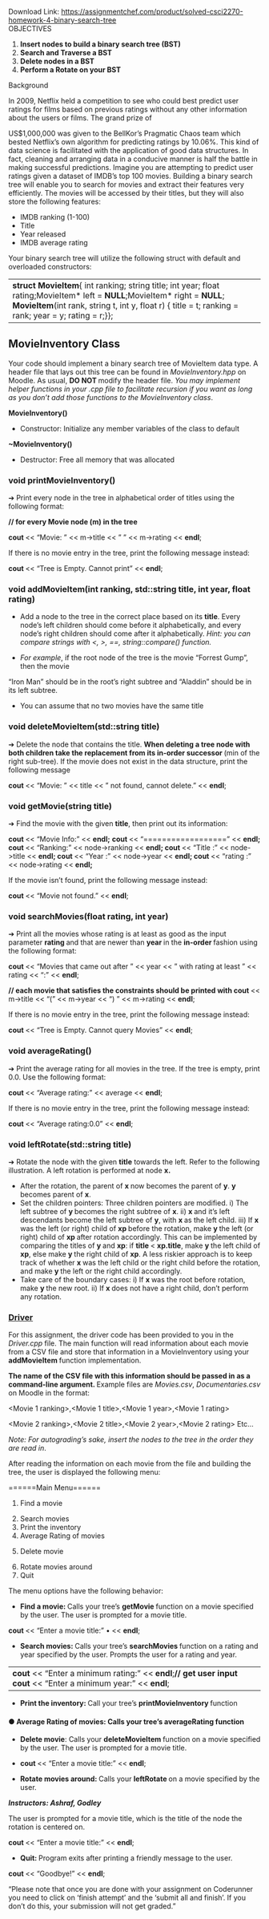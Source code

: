 Download Link: https://assignmentchef.com/product/solved-csci2270-homework-4-binary-search-tree
<br>
OBJECTIVES

<ol>

 <li><strong>Insert nodes to build a binary search tree (BST) </strong></li>

 <li><strong>Search and Traverse a BST </strong></li>

 <li><strong>Delete nodes in a BST </strong></li>

 <li><strong>Perform a Rotate on your BST </strong></li>

</ol>

<strong> </strong>Background

In 2009, Netflix held a competition to see who could best predict user ratings for films based on previous ratings without any other information about the users or films. The grand prize of

US$1,000,000 was given to the BellKor’s Pragmatic Chaos team which bested Netflix’s own algorithm for predicting ratings by 10.06%. This kind of data science is facilitated with the application of good data structures. In fact, cleaning and arranging data in a conducive manner is half the battle in making successful predictions. Imagine you are attempting to predict user ratings given a dataset of IMDB’s top 100 movies. Building a binary search tree will enable you to search for movies and extract their features very efficiently. The movies will be accessed by their titles, but they will also store the following features:

<ul>

 <li>IMDB ranking (1-100)</li>

 <li>Title</li>

 <li>Year released</li>

 <li>IMDB average rating</li>

</ul>

Your binary search tree will utilize the following struct with default and overloaded constructors:

<table width="640">

 <tbody>

  <tr>

   <td width="640"><strong>struct </strong><strong>MovieItem</strong>{ int ranking; string title; int year; float rating;MovieItem* left = <strong>NULL</strong>;MovieItem* right = <strong>NULL</strong>; <strong>MovieItem</strong>(int rank, string t, int y, float r) { title = t; ranking = rank; year = y; rating = r;}};</td>

  </tr>

 </tbody>

</table>

<h2>MovieInventory Class</h2>

Your code should implement a binary search tree of MovieItem data type. A header file that lays out this tree can be found in <em>MovieInventory.hpp </em>on Moodle. As usual, <strong>DO NOT </strong>modify the header file. <em>You may implement helper functions in your .cpp file to facilitate recursion if you want as long as you don’t add those functions to the MovieInventory class</em>.

<strong>MovieInventory() </strong>

<ul>

 <li>Constructor: Initialize any member variables of the class to default</li>

</ul>




<strong>~MovieInventory() </strong>

<ul>

 <li>Destructor: Free all memory that was allocated</li>

</ul>




<h3>void printMovieInventory()</h3>

➔ Print every node in the tree in alphabetical order of titles using the following format:




<strong>// for every Movie node (m) in the tree</strong>

<strong>cout </strong>&lt;&lt; “Movie: ” &lt;&lt; m-&gt;title &lt;&lt; ” ” &lt;&lt; m-&gt;rating &lt;&lt; <strong>endl</strong>;




If there is no movie entry in the tree, print the following message instead:




<strong>cout </strong>&lt;&lt; “Tree is Empty. Cannot print” &lt;&lt; <strong>endl</strong>;

<h3> void addMovieItem(int ranking, std::string title, int year, float rating)</h3>

<ul>

 <li>Add a node to the tree in the correct place based on its <strong>title</strong>. Every node’s left children should come before it alphabetically, and every node’s right children should come after it alphabetically. <em>Hint: you can compare strings with &lt;, &gt;, ==, string::compare() function.</em></li>

</ul>

<em> </em>

<ul>

 <li><em>For example</em>, if the root node of the tree is the movie “Forrest Gump”, then the movie</li>

</ul>

“Iron Man” should be in the root’s right subtree and “Aladdin” should be in its left subtree.




<ul>

 <li>You can assume that no two movies have the same title</li>

</ul>

<strong> </strong>

<h3>void deleteMovieItem(std::string title)</h3>

➔ Delete the node that contains the title. <strong>When deleting a tree node with both children take the replacement from its in-order successor </strong>(min of the right sub-tree). If the movie does not exist in the data structure, print the following message




<strong>cout </strong>&lt;&lt; “Movie: ” &lt;&lt; title &lt;&lt; ” not found, cannot delete.” &lt;&lt; <strong>endl</strong>;







<h3>void getMovie(string title)</h3>

➔ Find the movie with the given <strong>title</strong>, then print out its information:

<strong>cout </strong>&lt;&lt; “Movie Info:” &lt;&lt; <strong>endl;</strong> <strong>cout </strong>&lt;&lt; “==================” &lt;&lt; <strong>endl;</strong> <strong>cout </strong>&lt;&lt; “Ranking:” &lt;&lt; node-&gt;ranking &lt;&lt; <strong>endl; cout </strong>&lt;&lt; “Title :” &lt;&lt; node-&gt;title &lt;&lt; <strong>endl; cout </strong>&lt;&lt; “Year :” &lt;&lt; node-&gt;year &lt;&lt; <strong>endl; cout </strong>&lt;&lt; “rating :” &lt;&lt; node-&gt;rating &lt;&lt; <strong>endl;</strong>

<sub>                                                </sub>

If the movie isn’t found, print the following message instead:

<strong>cout </strong>&lt;&lt; “Movie not found.” &lt;&lt; <strong>endl</strong>;




<h3> void searchMovies(float rating, int year)</h3>

➔ Print all the movies whose rating is at least as good as the input parameter <strong>rating </strong>and that are newer than <strong>year </strong>in the <strong>in-order </strong>fashion using the following format:




<strong>cout </strong>&lt;&lt; “Movies that came out after ” &lt;&lt; year &lt;&lt; ” with rating at least ” &lt;&lt; rating &lt;&lt; “:” &lt;&lt; <strong>endl</strong>;

<strong>// each movie that satisfies the constraints should be printed with </strong><strong>cout </strong>&lt;&lt; m-&gt;title &lt;&lt; “(” &lt;&lt; m-&gt;year &lt;&lt; “) ” &lt;&lt; m-&gt;rating &lt;&lt; <strong>endl</strong>;




If there is no movie entry in the tree, print the following message instead:




<strong>cout </strong>&lt;&lt; “Tree is Empty. Cannot query Movies” &lt;&lt; <strong>endl</strong>;







<h3>void averageRating()</h3>

➔ Print the average rating for all movies in the tree. If the tree is empty, print 0.0. Use the following format:

<strong>cout </strong>&lt;&lt; “Average rating:” &lt;&lt; average &lt;&lt; <strong>endl</strong>;







If there is no movie entry in the tree, print the following message instead:




<strong>cout </strong>&lt;&lt; “Average rating:0.0” &lt;&lt; <strong>endl</strong>;




<h3>void leftRotate(std::string title)</h3>

<strong> </strong>

➔ Rotate the node with the given <strong>title</strong> towards the left. Refer to the following illustration. A left rotation is performed at node <strong>x. </strong>

<ul>

 <li>After the rotation, the parent of <strong>x </strong>now becomes the parent of <strong>y</strong>. <strong>y </strong>becomes parent of <strong>x</strong>.</li>

 <li>Set the children pointers: Three children pointers are modified. i) The left subtree of <strong>y </strong>becomes the right subtree of <strong>x</strong>. ii) <strong>x </strong>and it’s left descendants become the left subtree of <strong>y</strong>, with <strong>x </strong>as the left child. iii) If <strong>x </strong>was the left (or right) child of <strong>xp </strong>before the rotation, make <strong>y </strong>the left (or right) child of <strong>xp </strong>after rotation accordingly. This can be implemented by comparing the titles of <strong>y </strong>and <strong>xp</strong>: if <strong>title </strong>&lt; <strong>xp.title</strong>, make <strong>y </strong>the left child of <strong>xp</strong>, else make <strong>y </strong>the right child of <strong>xp</strong>. A less riskier approach is to keep track of whether <strong>x </strong>was the left child or the right child before the rotation, and make <strong>y </strong>the left or the right child accordingly.</li>

 <li>Take care of the boundary cases: i) If <strong>x </strong>was the root before rotation, make <strong>y </strong>the new root. ii) If <strong>x </strong>does not have a right child, don’t perform any rotation.</li>

</ul>
















<h3><u> Driver</u></h3>

<strong> </strong>

For this assignment, the driver code has been provided to you in the <em>Driver.cpp </em>file. The main function will read information about each movie from a CSV file and store that information in a MovieInventory using your <strong>addMovieItem </strong>function implementation.

<strong>The name of the CSV file with this information should be passed in as a command-line argument. </strong>Example files are <em>Movies.csv</em>, <em>Documentaries.csv </em>on Moodle in the format:




&lt;Movie 1 ranking&gt;,&lt;Movie 1 title&gt;,&lt;Movie 1 year&gt;,&lt;Movie 1 rating&gt;

&lt;Movie 2 ranking&gt;,&lt;Movie 2 title&gt;,&lt;Movie 2 year&gt;,&lt;Movie 2 rating&gt; Etc…

<em>Note: For autograding’s sake, insert the nodes to the tree in the order they are read in</em>.




After reading the information on each movie from the file and building the tree, the user is displayed the following menu:




======Main Menu======

<ol>

 <li>Find a movie</li>

</ol>




<ol start="2">

 <li>Search movies</li>

 <li>Print the inventory</li>

 <li>Average Rating of movies</li>

</ol>




<ol start="5">

 <li>Delete movie</li>

</ol>




<ol start="6">

 <li>Rotate movies around</li>

 <li>Quit</li>

</ol>










The menu options have the following behavior:

<ul>

 <li><strong>Find a movie: </strong>Calls your tree’s <strong>getMovie </strong>function on a movie specified by the user. The user is prompted for a movie title.</li>

</ul>




<strong>cout </strong>&lt;&lt; “Enter a movie title:” •          &lt;&lt; <strong>endl</strong>;




<ul>

 <li><strong>Search movies: </strong>Calls your tree’s <strong>searchMovies </strong>function on a rating and year specified by the user. Prompts the user for a rating and year.</li>

</ul>

<table width="550">

 <tbody>

  <tr>

   <td width="550"><strong>cout </strong>&lt;&lt; “Enter a minimum rating:” &lt;&lt; <strong>endl</strong>;<strong>// get user input </strong><strong>cout </strong>&lt;&lt; “Enter a minimum year:” &lt;&lt; <strong>endl</strong>;</td>

  </tr>

 </tbody>

</table>




<ul>

 <li><strong>Print the inventory: </strong>Call your tree’s <strong>printMovieInventory </strong>function</li>

</ul>




<h4>● Average Rating of movies: Calls your tree’s averageRating function</h4>




<ul>

 <li><strong>Delete movie</strong>: Calls your <strong>deleteMovieItem </strong>function on a movie specified by the user. The user is prompted for a movie title.</li>

</ul>




<ul>

 <li><strong>cout </strong>&lt;&lt; “Enter a movie title:” &lt;&lt; <strong>endl</strong>;</li>

</ul>




<ul>

 <li><strong>Rotate movies around: </strong>Calls your <strong>leftRotate </strong>on a movie specified by the user.</li>

</ul>




<strong><em>Instructors: Ashraf, Godley </em></strong>

The user is prompted for a movie title, which is the title of the node the rotation is centered on.

<strong> </strong><strong>cout </strong>&lt;&lt; “Enter a movie title:” &lt;&lt; <strong>endl</strong>;

<strong> </strong>

<ul>

 <li><strong>Quit: </strong>Program exits after printing a friendly message to the user.</li>

</ul>

<strong>cout </strong>&lt;&lt; “Goodbye!” &lt;&lt; <strong>endl</strong>;










“Please note that once you are done with your assignment on Coderunner you need to click on ‘finish attempt’ and the ‘submit all and finish’. If you don’t do this, your submission will not get graded.”